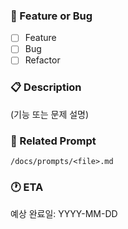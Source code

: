 ### 🧩 Feature or Bug
- [ ] Feature
- [ ] Bug
- [ ] Refactor
### 📋 Description
(기능 또는 문제 설명)
### 📎 Related Prompt
`/docs/prompts/<file>.md`
### 🕐 ETA
예상 완료일: YYYY-MM-DD
